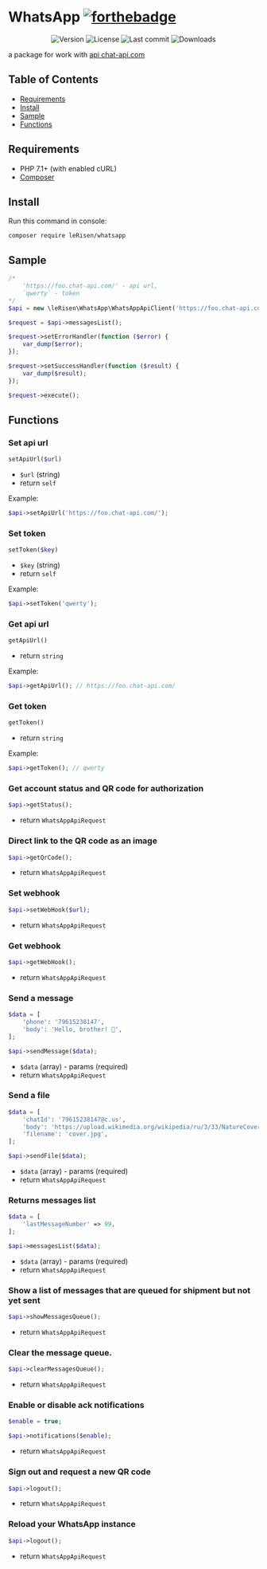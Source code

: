 # WhatsApp [![forthebadge](http://forthebadge.com/images/badges/built-with-love.svg)](http://forthebadge.com)

<p align="center">
    <img src="https://poser.pugx.org/le-risen/WhatsApp/v/stable.svg" alt="Version">
    <img src="https://poser.pugx.org/le-risen/WhatsApp/license.svg" alt="License">
    <img src="https://img.shields.io/github/last-commit/leRisen/WhatsApp/master.svg" alt="Last commit">
    <img src="https://poser.pugx.org/le-risen/WhatsApp/downloads.svg" alt="Downloads">
</p>

a package for work with [api chat-api.com](https://chat-api.com)

## Table of Contents
- [Requirements](#requirements)
- [Install](#install)
- [Sample](#sample)
- [Functions](#functions)

## Requirements
- PHP 7.1+ (with enabled cURL)
- [Composer](https://getcomposer.org)

## Install

Run this command in console:
```
composer require leRisen/whatsapp
```

## Sample

```php
/*
    'https://foo.chat-api.com/' - api url,
    `qwerty` - token
*/
$api = new \leRisen\WhatsApp\WhatsAppApiClient('https://foo.chat-api.com/', 'qwerty');

$request = $api->messagesList();

$request->setErrorHandler(function ($error) {
    var_dump($error);
});

$request->setSuccessHandler(function ($result) {
    var_dump($result);
});

$request->execute();
```

## Functions

### Set api url

```php
setApiUrl($url)
```
 - `$url` (string)
 - return `self`

Example:
```php
$api->setApiUrl('https://foo.chat-api.com/');
```

### Set token

```php
setToken($key)
```
 - `$key` (string)
 - return `self`
 
Example:
```php
$api->setToken('qwerty');
```

### Get api url

```php
getApiUrl()
```
 - return `string`

Example:
```php
$api->getApiUrl(); // https://foo.chat-api.com/
```

### Get token

```php
getToken()
```
 - return `string`

Example:
```php
$api->getToken(); // qwerty
```

### Get account status and QR code for authorization

```php
$api->getStatus();
```
 - return `WhatsAppApiRequest`

### Direct link to the QR code as an image

```php
$api->getQrCode();
```
 - return `WhatsAppApiRequest`

### Set webhook

```php
$api->setWebHook($url);
```
 - return `WhatsAppApiRequest`

### Get webhook

```php
$api->getWebHook();
```
 - return `WhatsAppApiRequest`

### Send a message

```php
$data = [
    'phone': '79615238147',
    'body': 'Hello, brother! 🍏',
];

$api->sendMessage($data);
```
 - `$data` (array) - params (required)
 - return `WhatsAppApiRequest`

### Send a file

```php
$data = [
    'chatId': '79615238147@c.us',
    'body': 'https://upload.wikimedia.org/wikipedia/ru/3/33/NatureCover2001.jpg',
    'filename': 'cover.jpg',
];

$api->sendFile($data);
```
 - `$data` (array) - params (required)
 - return `WhatsAppApiRequest`

### Returns messages list

```php
$data = [
    'lastMessageNumber' => 99,
];

$api->messagesList($data);
```
 - `$data` (array) - params (required)
 - return `WhatsAppApiRequest`

### Show a list of messages that are queued for shipment but not yet sent

```php
$api->showMessagesQueue();
```
 - return `WhatsAppApiRequest`

### Clear the message queue.
```php
$api->clearMessagesQueue();
```
 - return `WhatsAppApiRequest`

### Enable or disable ack notifications
```php
$enable = true;

$api->notifications($enable);
```
 - return `WhatsAppApiRequest`

### Sign out and request a new QR code
```php
$api->logout();
```
 - return `WhatsAppApiRequest`

### Reload your WhatsApp instance
```php
$api->logout();
```
 - return `WhatsAppApiRequest`

